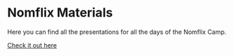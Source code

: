 # Nomflix Materials

Here you can find all the presentations for all the days of the Nomflix Camp.

[Check it out here](https://nomadcoders.github.io/nomflix-materials/#1)
